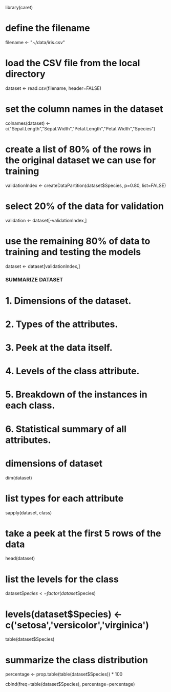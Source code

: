 library(caret)

# define the filename
filename <- "~/data/iris.csv"
# load the CSV file from the local directory
dataset <- read.csv(filename, header=FALSE)
# set the column names in the dataset
colnames(dataset) <- c("Sepal.Length","Sepal.Width","Petal.Length","Petal.Width","Species")

# create a list of 80% of the rows in the original dataset we can use for training
validationIndex <- createDataPartition(dataset$Species, p=0.80, list=FALSE)
# select 20% of the data for validation
validation <- dataset[-validationIndex,]
# use the remaining 80% of data to training and testing the models
dataset <- dataset[validationIndex,]

### SUMMARIZE DATASET ###

# 1. Dimensions of the dataset.
# 2. Types of the attributes.
# 3. Peek at the data itself.
# 4. Levels of the class attribute.
# 5. Breakdown of the instances in each class.
# 6. Statistical summary of all attributes.

# dimensions of dataset
dim(dataset)

# list types for each attribute
sapply(dataset, class)

# take a peek at the first 5 rows of the data
head(dataset)

# list the levels for the class
dataset$Species <- factor(dataset$Species)

# levels(dataset$Species) <- c('setosa','versicolor','virginica')

table(dataset$Species)

# summarize the class distribution
percentage <- prop.table(table(dataset$Species)) * 100

cbind(freq=table(dataset$Species), percentage=percentage)
